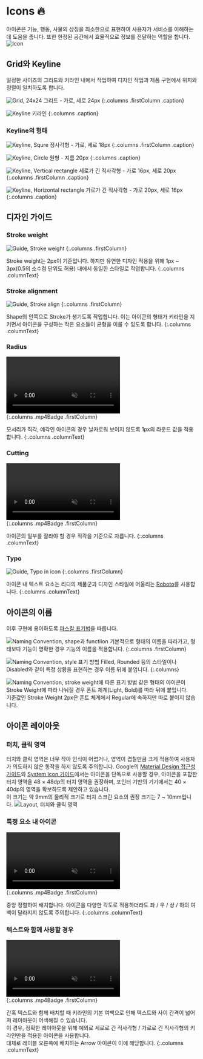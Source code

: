 ---
---

# Icons 🔥

아이콘은 기능, 행동, 사물의 상징을 최소한으로 표현하여 사용자가 서비스를 이해하는 데 도움을 줍니다. 또한 한정된 공간에서 효율적으로 정보를 전달하는 역할을 합니다. 
![Icon](system-icon/icon-intro.png)

## Grid와 Keyline

일정한 사이즈의 그리드와 키라인 내에서 작업하여 디자인 작업과 제품 구현에서 위치와 정렬이 일치하도록 합니다.
<div class="columnWrapper" markdown="1">

![Grid, 24x24](system-icon/icon-grid.png) 
그리드 - 가로, 세로 24px
{:.columns .firstColumn .caption}

![Keyline](system-icon/icon-keyline.png)
키라인
{:.columns .caption}

</div>

### Keyline의 형태
<div class="columnWrapper" markdown="1">

![Keyline, Squre](system-icon/icon-keyline-squre.png)
정사각형 - 가로, 세로 18px
{:.columns .firstColumn .caption}

![Keyline, Circle](system-icon/icon-keyline-circle.png)
원형 - 지름 20px
{:.columns .caption}

</div>

<div class="columnWrapper" markdown="1">

![Keyline, Vertical rectangle](system-icon/icon-keyline-vertical.png) 
세로가 긴 직사각형 - 가로 16px, 세로 20px
{:.columns .firstColumn .caption}

![Keyline, Horizontal rectangle](system-icon/icon-keyline-horizontal.png)
가로가 긴 직사각형 - 가로 20px, 세로 16px
{:.columns .caption}
</div>

## 디자인 가이드
### Stroke weight

<div class="columnWrapper" markdown="1">

![Guide, Stroke weight](system-icon/icon-guide-stroke.png) 
{:.columns .firstColumn}

Stroke weight는 2px이 기준입니다. 
하지만 유연한 디자인 적용을 위해 1px ~ 3px(0.5의 소수점 단위도 허용) 내에서 동일한 스타일로 작업합니다. 
{:.columns .columnText}

</div>

### Stroke alignment

<div class="columnWrapper" markdown="1">

![Guide, Stroke align](system-icon/icon-guide-align.png) 
{:.columns .firstColumn}

Shape의 안쪽으로 Stroke가 생기도록 작업합니다.
이는 아이콘의 형태가 키라인을 지키면서 아이콘을 구성하는 작은 요소들이 균형을 이룰 수 있도록 합니다.
{:.columns .columnText}

</div>

### Radius

<div class="columnWrapper" markdown="1">

<div>
    <video autoplay loop muted playsinline><source src="system-icon/icon-guide-radius.mp4" type="video/mp4"> 지금 접속하신 브라우저는 비디오를 지원하지 않습니다.</video>
</div>
{:.columns .mp4Badge .firstColumn}

모서리가 직각, 예각인 아이콘의 경우 날카로워 보이지 않도록 1px의 라운드 값을 적용합니다.
{:.columns .columnText}

</div>

### Cutting

<div class="columnWrapper" markdown="1">

<div>
    <video autoplay loop muted playsinline><source src="system-icon/icon-guide-cutting.mp4" type="video/mp4"> 지금 접속하신 브라우저는 비디오를 지원하지 않습니다.</video>
</div>
{:.columns .mp4Badge .firstColumn}

아이콘의 일부를 잘라야 할 경우 직각을 기준으로 자릅니다.
{:.columns .columnText}

</div>

### Typo

<div class="columnWrapper" markdown="1">

![Guide, Typo in icon](system-icon/icon-guide-typo.png) 
{:.columns .firstColumn}

아이콘 내 텍스트 요소는 리디의 제품군과 디자인 스타일에 어울리는 [Roboto](https://fonts.google.com/specimen/Roboto)를 사용합니다.
{:.columns .columnText}

</div>

## 아이콘의 이름
이후 구현에 용이하도록 [파스칼 표기법](https://medium.com/better-programming/string-case-styles-camel-pascal-snake-and-kebab-case-981407998841)을 따릅니다.

<div class="columnWrapper" markdown="1">

![Naming Convention, shape과 functiion](system-icon/icon-name-function.png) 
기본적으로 형태의 이름을 따라가고, 형태보다 기능이 명확한 경우 기능의 이름을 적용합니다.
{:.columns .firstColumn}

![Naming Convention, style 표기 방법](system-icon/icon-name-style.png)
Filled, Rounded 등의 스타일이나 Disabled와 같이 특정 상황을 표현하는 경우 이름 뒤에 붙입니다.
{:.columns}

</div>

![Naming Convention, stroke weight에 따른 표기 방법](system-icon/icon-name-stroke.png)
같은 형태의 아이콘이 Stroke Weight에 따라 나눠질 경우 폰트 체계(Light, Bold)를 따라 뒤에 붙입니다.  
기준값인 Stroke Weight 2px은 폰트 체계에서 Regular에 속하지만 따로 붙이지 않습니다.

## 아이콘 레이아웃
### 터치, 클릭 영역
터치와 클릭 영역은 너무 작아 인식이 어렵거나, 영역이 겹칠만큼 크게 적용하여 사용자가 의도하지 않은 동작을 하지 않도록 주의합니다. Google의 [Material Design 접근성 가이드](https://material.io/design/usability/accessibility.html#layout-typography)와 [System Icon 가이드](https://material.io/design/iconography/system-icons.html#system-icon-metrics)에서는 아이콘을 단독으로 사용할 경우, 아이콘을 포함한 터치 영역을 48 &times; 48dp의 터치 영역을 권장하며, 포인터 기반의 기기에서는 40 &times; 40dp의 영역을 확보하도록 제안하고 있습니다.  
이 크기는 약 9mm의 물리적 크기로 터치 스크린 요소의 권장 크기는 7 ~ 10mm입니다.
![Layout, 터치와 클릭 영역](system-icon/icon-layout-touch-point.png)

### 특정 요소 내 아이콘

<div class="columnWrapper" markdown="1">

<div>
    <video autoplay loop muted playsinline><source src="system-icon/icon-layout-icon-in-shape.mp4" type="video/mp4"> 지금 접속하신 브라우저는 비디오를 지원하지 않습니다.</video>
</div>
{:.columns .mp4Badge .firstColumn}

중앙 정렬하여 배치합니다. 아이콘을 다양한 각도로 적용하더라도 좌 / 우 / 상 / 하의 여백이 달라지지 않도록 주의합니다.
{:.columns .columnText}

</div>

### 텍스트와 함께 사용할 경우

<div class="columnWrapper" markdown="1">

<div>
    <video autoplay loop muted playsinline><source src="system-icon/icon-layout-with-text.mp4" type="video/mp4"> 지금 접속하신 브라우저는 비디오를 지원하지 않습니다.</video>
</div>
{:.columns .mp4Badge .firstColumn}

간혹 텍스트와 함께 배치할 때 키라인의 기본 여백으로 인해 텍스트와 사이 간격이 넓어져 레이아웃이 어색해질 수 있습니다.  
이 경우, 정확한 레이아웃을 위해 예외로 세로로 긴 직사각형 / 가로로 긴 직사각형의 키라인만을 적용한 아이콘을 사용합니다.  
대체로 레이블 오른쪽에 배치하는 Arrow 아이콘이 이에 해당합니다.
{:.columns .columnText}

</div>